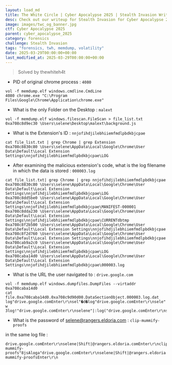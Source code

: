 ```yaml
---
layout: load_md
title: The White Circle | Cyber Apocalypse 2025 | Stealth Invasion Writeup
desc: Check out our writeup for Stealth Invasion for Cyber Apocalypse 2025 capture the flag competition.
image: images/twc_og_banner.jpg
ctf: Cyber Apocalypse 2025
parent: cyber_apocalypse_2025
category: forensics
challenge: Stealth Invasion
tags: "forensics, twh, memdump, volatility"
date: 2025-03-29T00:00:00+00:00
last_modified_at: 2025-03-29T00:00:00+00:00
---
```



> Solved by thewhiteh4t


- PID of original chrome process : `4080`

```    
vol -f memdump.elf windows.cmdline.CmdLine
4080 chrome.exe "C:\Program Files\Google\Chrome\Application\chrome.exe"
```

- What is the only Folder on the Desktop : `malext`

```    
vol -f memdump.elf windows.filescan.FileScan > file_list.txt
0xa708c8d9ec30 \Users\selene\Desktop\malext\background.js
```

- What is the Extension's ID : `nnjofihdjilebhiiemfmdlpbdkbjcpae`

```    
cat file_list.txt | grep Chrome | grep Extension
0xa708c8830c80 \Users\selene\AppData\Local\Google\Chrome\User Data\Default\Local Extension Settings\nnjofihdjilebhiiemfmdlpbdkbjcpae\LOG
```

- After examining the malicious extension's code, what is the log filename in which the data is stored : `000003.log`

```    
cat file_list.txt| grep Chrome | grep nnjofihdjilebhiiemfmdlpbdkbjcpae
0xa708c8830c80 \Users\selene\AppData\Local\Google\Chrome\User Data\Default\Local Extension Settings\nnjofihdjilebhiiemfmdlpbdkbjcpae\LOG
0xa708c8dd5be0 \Users\selene\AppData\Local\Google\Chrome\User Data\Default\Local Extension Settings\nnjofihdjilebhiiemfmdlpbdkbjcpae\MANIFEST-000001
0xa708c8dda230 \Users\selene\AppData\Local\Google\Chrome\User Data\Default\Local Extension Settings\nnjofihdjilebhiiemfmdlpbdkbjcpae\CURRENTdbtmp
0xa708c8f2b500 \Users\selene\AppData\Local\Google\Chrome\User Data\Default\Local Extension Settings\nnjofihdjilebhiiemfmdlpbdkbjcpae
0xa708c8f2d760 \Users\selene\AppData\Local\Google\Chrome\User Data\Default\Local Extension Settings\nnjofihdjilebhiiemfmdlpbdkbjcpae
0xa708cab9a2c0 \Users\selene\AppData\Local\Google\Chrome\User Data\Default\Local Extension Settings\nnjofihdjilebhiiemfmdlpbdkbjcpae\LOG
0xa708caba14d0 \Users\selene\AppData\Local\Google\Chrome\User Data\Default\Local Extension Settings\nnjofihdjilebhiiemfmdlpbdkbjcpae\000003.log
```

- What is the URL the user navigated to : `drive.google.com`

```
vol -f memdump.elf windows.dumpfiles.DumpFiles --virtaddr 0xa708caba14d0
cat file.0xa708caba14d0.0xa708c9d90d00.DataSectionObject.000003.log.dat
log"drive.google.comEnter\r\nsel"�d�log"drive.google.comEnter\r\nsele" w
3log!"drive.google.comEnter\r\nselene"|:log("drive.google.comEnter\r\nselene|Shift|"Xu@<;log)"drive.google.comEnter\r\nselene|Shift|@"�g<log*"drive.google.co
```

- What is the password of selene@rangers.eldoria.com : `clip-mummify-proofs`

in the same log file :

```
drive.google.comEnter\r\nselene|Shift|@rangers.eldoria.comEnter\r\nclip-mummify-proofs"8jsAloga"drive.google.comEnter\r\nselene|Shift|@rangers.eldoria.comEnter\r\nclip-mummify-proofsEnter\r\n
```

